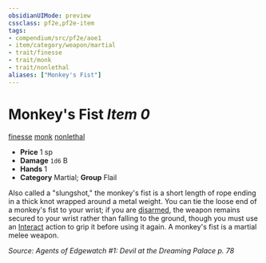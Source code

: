 ```yaml
---
obsidianUIMode: preview
cssclass: pf2e,pf2e-item
tags:
- compendium/src/pf2e/aoe1
- item/category/weapon/martial
- trait/finesse
- trait/monk
- trait/nonlethal
aliases: ["Monkey's Fist"]
---
```

# Monkey's Fist *Item 0*  
[finesse](/rules/traits/finesse.md)  [monk](/rules/traits/monk.md)  [nonlethal](/rules/traits/nonlethal.md)  

- **Price** 1 sp
- **Damage** `1d6` B
- **Hands** 1
- **Category** Martial; **Group** Flail 

Also called a "slungshot," the monkey's fist is a short length of rope ending in a thick knot wrapped around a metal weight. You can tie the loose end of a monkey's fist to your wrist; if you are [disarmed](/rules/actions/disarm.md), the weapon remains secured to your wrist rather than falling to the ground, though you must use an [Interact](/rules/actions/interact.md) action to grip it before using it again. A monkey's fist is a martial melee weapon.

*Source: Agents of Edgewatch #1: Devil at the Dreaming Palace p. 78*